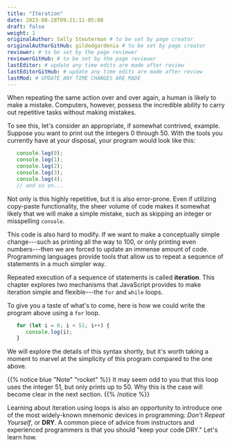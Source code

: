 ```yaml
---
title: "Iteration"
date: 2023-08-28T09:21:11-05:00
draft: false
weight: 1
originalAuthor: Sally Steuterman # to be set by page creator
originalAuthorGitHub: gildedgardenia # to be set by page creator
reviewer: # to be set by the page reviewer
reviewerGitHub: # to be set by the page reviewer
lastEditor: # update any time edits are made after review
lastEditorGitHub: # update any time edits are made after review
lastMod: # UPDATE ANY TIME CHANGES ARE MADE
---
```


When repeating the same action over and over again, a human is likely to make a
mistake. Computers, however, possess the incredible ability to carry out
repetitive tasks without making mistakes.

To see this, let's consider an appropriate, if somewhat contrived, example.
Suppose you want to print out the integers 0 through 50. With the tools you
currently have at your disposal, your program would look like this:

```js {linenos=table}
   console.log(0);
   console.log(1);
   console.log(2);
   console.log(3);
   console.log(4);
   // and so on...
```

Not only is this highly repetitive, but it is also error-prone. Even if utilizing copy-paste functionality, the sheer volume of code makes it somewhat likely that we will make a simple mistake, such as skipping an integer or misspelling `console`.

This code is also hard to modify. If we want to make a conceptually simple change---such as printing all the way to 100, or only printing even numbers---then we are forced to update an immense amount of code. Programming languages provide tools that allow us to repeat a sequence of statements in a much simpler way.

Repeated execution of a sequence of statements is called **iteration**. This chapter explores two mechanisms that JavaScript provides to make iteration simple and flexible---the `for` and `while` loops.

To give you a taste of what's to come, here is how we could write the program above using a `for` loop.

```js {linenos=table}
   for (let i = 0; i < 51; i++) {
      console.log(i);
   }
```

We will explore the details of this syntax shortly, but it's worth taking a moment to marvel at the simplicity of this program compared to the one above.

{{% notice blue "Note" "rocket" %}}
   It may seem odd to you that this loop uses the integer 51, but only prints up to 50. Why this is the case will become clear in the next section.
{{% /notice %}}

Learning about iteration using loops is also an opportunity to introduce one of the most widely-known mnemonic devices in programming: *Don't Repeat Yourself*, or **DRY**. A common piece of advice from instructors and experienced programmers is that you should "keep your code DRY." Let's learn how.